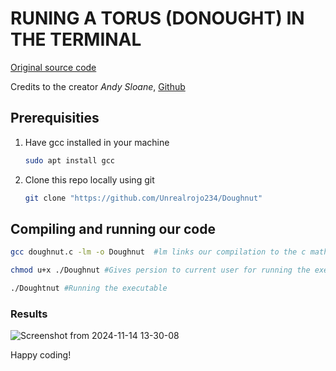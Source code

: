 # RUNING A TORUS (DONOUGHT) IN THE TERMINAL

<p><a href="https://www.a1k0n.net/2011/07/20/donut-math.html ">Original source code</a></p>

<p>Credits to the creator <em>Andy Sloane</em>, <a href="github.com/alk0n">Github</a> </p>

## Prerequisities

<ol>
<li>Have gcc installed in your machine</li>

```bash
sudo apt install gcc
```

<li>Clone this repo locally using git</li>

```bash
git clone "https://github.com/Unrealrojo234/Doughnut"

```

</ol>

## Compiling and running our code

```bash
gcc doughnut.c -lm -o Doughnut  #lm links our compilation to the c mathematical library

chmod u+x ./Doughnut #Gives persion to current user for running the executable

./Doughtnut #Running the executable

```

### Results

![Screenshot from 2024-11-14 13-30-08](https://github.com/user-attachments/assets/3946f832-d52e-4ea4-aaa5-07f21b17e266)


<p>Happy coding!</p>

